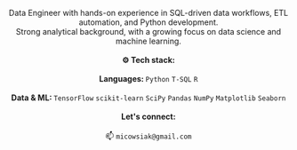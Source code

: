 <p align="center">
  Data Engineer with hands-on experience in SQL-driven data workflows, ETL automation, and Python development. <br />
  Strong analytical background, with a growing focus on data science and machine learning.
  <br />
  <br />
  <strong>⚙️ Tech stack:</strong>
  <br />
  <br />
  <strong>Languages: </strong>
  <code>Python</code> <code>T-SQL</code> <code>R</code>
  <br />
  <br />
  <strong>Data & ML: </strong>
  <code>TensorFlow</code> <code>scikit-learn</code> <code>SciPy</code> <code>Pandas</code> <code>NumPy</code> <code>Matplotlib</code> <code>Seaborn</code>
  <br />
  <br />
  <strong>Let's connect: </strong>
  <br />
  <br />
  📫 <code>micowsiak@gmail.com</code>
</p>
